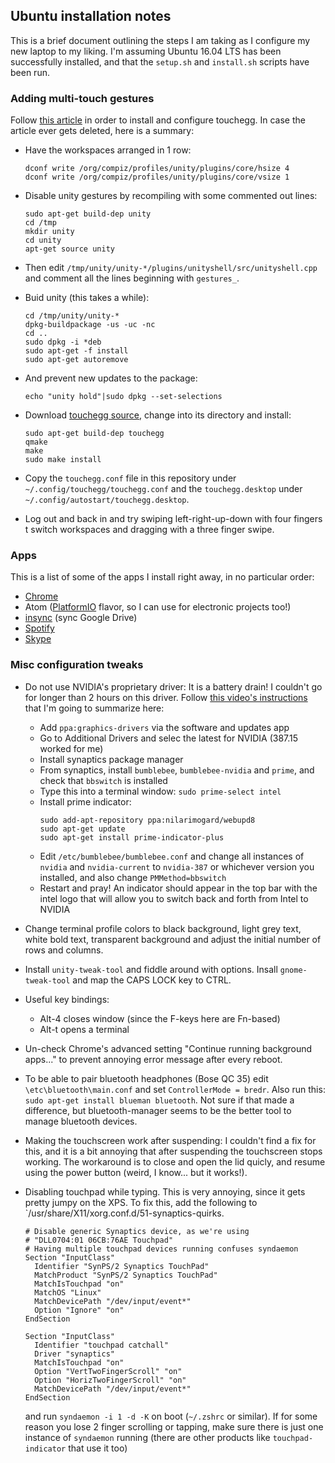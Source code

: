 ## Ubuntu installation notes
This is a brief document outlining the steps I am taking as I configure my new
laptop to my liking. I'm assuming Ubuntu 16.04 LTS has been successfully
installed, and that the `setup.sh`  and `install.sh` scripts have
been run.

### Adding multi-touch gestures
Follow [this article](https://ineed.coffee/1068/os-x-like-multitouch-gestures-for-macbook-pro-running-ubuntu-12-10/) in order to install and configure touchegg. In case the article
ever gets deleted, here is a summary:

  * Have the workspaces arranged in 1 row:

    ```
    dconf write /org/compiz/profiles/unity/plugins/core/hsize 4
    dconf write /org/compiz/profiles/unity/plugins/core/vsize 1
    ```

  * Disable unity gestures by recompiling with some commented out lines:

    ```
    sudo apt-get build-dep unity
    cd /tmp
    mkdir unity
    cd unity
    apt-get source unity
    ```

  * Then edit `/tmp/unity/unity-*/plugins/unityshell/src/unityshell.cpp` and
  comment all the lines beginning with `gestures_`.

  * Buid unity (this takes a while):

    ```
    cd /tmp/unity/unity-*
    dpkg-buildpackage -us -uc -nc
    cd ..
    sudo dpkg -i *deb
    sudo apt-get -f install
    sudo apt-get autoremove
    ```

  * And prevent new updates to the package:

    ```
    echo "unity hold"|sudo dpkg --set-selections
    ```

  * Download [touchegg source](https://github.com/JoseExposito/touchegg), change
  into its directory and install:

    ```
    sudo apt-get build-dep touchegg
    qmake
    make
    sudo make install
    ```

  * Copy the `touchegg.conf` file in this repository under
  `~/.config/touchegg/touchegg.conf` and the `touchegg.desktop` under `~/.config/autostart/touchegg.desktop`.

  * Log out and back in and try swiping left-right-up-down with four fingers t
  switch workspaces and dragging with a three finger swipe.

### Apps

This is a list of some of the apps I install right away, in no particular order:

  * [Chrome](https://www.google.com/chrome/)
  * Atom ([PlatformIO](http://platformio.org/platformio-ide) flavor, so I can
  use for electronic projects too!)
  * [insync](https://www.insynchq.com/) (sync Google Drive)
  * [Spotify](https://www.spotify.com/us/download/)
  * [Skype](http://www.skype.com/en/download-skype/skype-for-linux/downloading/?type=ubuntu64)

### Misc configuration tweaks

  * Do not use NVIDIA's proprietary driver: It is a battery drain! I couldn't go for longer than
  2 hours on this driver. Follow [this video's instructions](https://www.youtube.com/watch?v=5nGbWE-pvIE)
  that I'm going to summarize here:
    * Add `ppa:graphics-drivers` via the software and updates app
    * Go to Additional Drivers and selec the latest for NVIDIA (387.15 worked for me)
    * Install synaptics package manager
    * From synaptics, install `bumblebee`, `bumblebee-nvidia` and `prime`, and check that `bbswitch`
      is installed
    * Type this into a terminal window: `sudo prime-select intel`
    * Install prime indicator:
      ```
      sudo add-apt-repository ppa:nilarimogard/webupd8
      sudo apt-get update
      sudo apt-get install prime-indicator-plus
      ```
    * Edit `/etc/bumblebee/bumblebee.conf` and change all instances of `nvidia` and `nvidia-current`
      to `nvidia-387` or whichever version you installed, and also change `PMMethod=bbswitch`
    * Restart and pray! An indicator should appear in the top bar with the intel logo that will
      allow you to switch back and forth from Intel to NVIDIA

  * Change terminal profile colors to black background, light grey text,
  white bold text, transparent background and adjust the initial number of rows
  and columns.

  * Install `unity-tweak-tool` and fiddle around with options. Insall
  `gnome-tweak-tool` and map the CAPS LOCK key to CTRL.

  * Useful key bindings:
    * Alt-4 closes window (since the F-keys here are Fn-based)
    * Alt-t opens a terminal

  * Un-check Chrome's advanced setting "Continue running background apps..." to
  prevent annoying error message after every reboot.

  * To be able to pair bluetooth headphones (Bose QC 35) edit `\etc\bluetooth\main.conf`
  and set `ControllerMode = bredr`. Also run this: `sudo apt-get install blueman bluetooth`.
  Not sure if that made a difference, but bluetooth-manager seems to be the better
  tool to manage bluetooth devices.

  * Making the touchscreen work after suspending: I couldn't find a fix for this,
  and it is a bit annoying that after suspending the touchscreen stops working.
  The workaround is to close and open the lid quicly, and resume using the power
  button (weird, I know... but it works!).

  * Disabling touchpad while typing. This is very annoying, since it gets pretty jumpy on the XPS.
  To fix this, add the following to `/usr/share/X11/xorg.conf.d/51-synaptics-quirks.
    ```
    # Disable generic Synaptics device, as we're using
    # "DLL0704:01 06CB:76AE Touchpad"
    # Having multiple touchpad devices running confuses syndaemon
    Section "InputClass"
      Identifier "SynPS/2 Synaptics TouchPad"
      MatchProduct "SynPS/2 Synaptics TouchPad"
      MatchIsTouchpad "on"
      MatchOS "Linux"
      MatchDevicePath "/dev/input/event*"
      Option "Ignore" "on"
    EndSection

    Section "InputClass"
      Identifier "touchpad catchall"
      Driver "synaptics"
      MatchIsTouchpad "on"
      Option "VertTwoFingerScroll" "on"
      Option "HorizTwoFingerScroll" "on"
      MatchDevicePath "/dev/input/event*"
    EndSection
    ```
    and run `syndaemon -i 1 -d -K` on boot (`~/.zshrc` or similar). If for some reason you lose 2
    finger scrolling or tapping, make sure there is just one instance of `syndaemon` running (there are
    other products like `touchpad-indicator` that use it too)